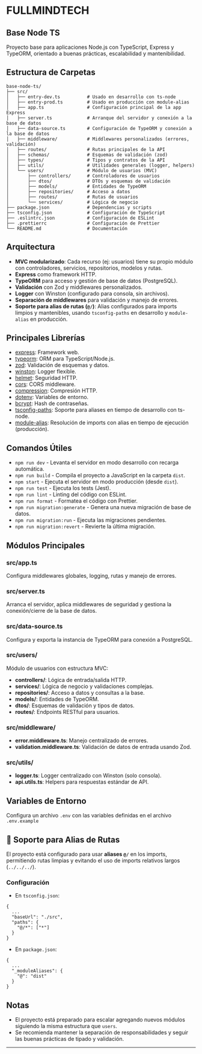 # FULLMINDTECH

## Base Node TS

Proyecto base para aplicaciones Node.js con TypeScript, Express y TypeORM, orientado a buenas prácticas, escalabilidad y mantenibilidad.

## Estructura de Carpetas

```
base-node-ts/
├── src/
│   ├── entry-dev.ts          # Usado en desarrollo con ts-node
│   ├── entry-prod.ts         # Usado en producción con module-alias
│   ├── app.ts                # Configuración principal de la app Express
│   ├── server.ts             # Arranque del servidor y conexión a la base de datos
│   ├── data-source.ts        # Configuración de TypeORM y conexión a la base de datos
│   ├── middleware/           # Middlewares personalizados (errores, validación)
│   ├── routes/               # Rutas principales de la API
│   ├── schemas/              # Esquemas de validación (zod)
│   ├── types/                # Tipos y contratos de la API
│   ├── utils/                # Utilidades generales (logger, helpers)
│   └── users/                # Módulo de usuarios (MVC)
│       ├── controllers/      # Controladores de usuarios
│       ├── dtos/             # DTOs y esquemas de validación
│       ├── models/           # Entidades de TypeORM
│       ├── repositories/     # Acceso a datos
│       ├── routes/           # Rutas de usuarios
│       └── services/         # Lógica de negocio
├── package.json              # Dependencias y scripts
├── tsconfig.json             # Configuración de TypeScript
├── .eslintrc.json            # Configuración de ESLint
├── .prettierrc               # Configuración de Prettier
└── README.md                 # Documentación
```

## Arquitectura

- **MVC modularizado**: Cada recurso (ej: usuarios) tiene su propio módulo con controladores, servicios, repositorios, modelos y rutas.
- **Express** como framework HTTP.
- **TypeORM** para acceso y gestión de base de datos (PostgreSQL).
- **Validación** con Zod y middlewares personalizados.
- **Logger** con Winston (configurado para consola, sin archivos).
- **Separación de middlewares** para validación y manejo de errores.
- **Soporte para alias de rutas (`@/`)**: Alias configurados para imports limpios y mantenibles, usando `tsconfig-paths` en desarrollo y `module-alias` en producción.

## Principales Librerías

- [express](https://expressjs.com/): Framework web.
- [typeorm](https://typeorm.io/): ORM para TypeScript/Node.js.
- [zod](https://zod.dev/): Validación de esquemas y datos.
- [winston](https://github.com/winstonjs/winston): Logger flexible.
- [helmet](https://helmetjs.github.io/): Seguridad HTTP.
- [cors](https://github.com/expressjs/cors): CORS middleware.
- [compression](https://github.com/expressjs/compression): Compresión HTTP.
- [dotenv](https://github.com/motdotla/dotenv): Variables de entorno.
- [bcrypt](https://github.com/kelektiv/node.bcrypt.js): Hash de contraseñas.
- [tsconfig-paths](https://github.com/dividab/tsconfig-paths): Soporte para aliases en tiempo de desarrollo con ts-node.
- [module-alias](https://github.com/ilearnio/module-alias): Resolución de imports con alias en tiempo de ejecución (producción).

## Comandos Útiles

- `npm run dev`        - Levanta el servidor en modo desarrollo con recarga automática.
- `npm run build`      - Compila el proyecto a JavaScript en la carpeta `dist`.
- `npm start`          - Ejecuta el servidor en modo producción (desde `dist`).
- `npm run test`       - Ejecuta los tests (Jest).
- `npm run lint`       - Linting del código con ESLint.
- `npm run format`     - Formatea el código con Prettier.
- `npm run migration:generate` - Genera una nueva migración de base de datos.
- `npm run migration:run`      - Ejecuta las migraciones pendientes.
- `npm run migration:revert`   - Revierte la última migración.

## Módulos Principales

### src/app.ts
Configura middlewares globales, logging, rutas y manejo de errores.

### src/server.ts
Arranca el servidor, aplica middlewares de seguridad y gestiona la conexión/cierre de la base de datos.

### src/data-source.ts
Configura y exporta la instancia de TypeORM para conexión a PostgreSQL.

### src/users/
Módulo de usuarios con estructura MVC:
- **controllers/**: Lógica de entrada/salida HTTP.
- **services/**: Lógica de negocio y validaciones complejas.
- **repositories/**: Acceso a datos y consultas a la base.
- **models/**: Entidades de TypeORM.
- **dtos/**: Esquemas de validación y tipos de datos.
- **routes/**: Endpoints RESTful para usuarios.

### src/middleware/
- **error.middleware.ts**: Manejo centralizado de errores.
- **validation.middleware.ts**: Validación de datos de entrada usando Zod.

### src/utils/
- **logger.ts**: Logger centralizado con Winston (solo consola).
- **api.utils.ts**: Helpers para respuestas estándar de API.

## Variables de Entorno

Configura un archivo `.env` con las variables definidas en el archivo `.env.example`

## 🧩 Soporte para Alias de Rutas

El proyecto está configurado para usar **aliases `@/`** en los imports, permitiendo rutas limpias y evitando el uso de imports relativos largos (`../../../`).

### Configuración

- En `tsconfig.json`:

```jsonc
{
  ...
  "baseUrl": "./src",
  "paths": {
    "@/*": ["*"]
  }
}
```

- En `package.json`:

```jsonc
{
  ...
  "_moduleAliases": {
    "@": "dist"
  }
}
```

## Notas
- El proyecto está preparado para escalar agregando nuevos módulos siguiendo la misma estructura que `users`.
- Se recomienda mantener la separación de responsabilidades y seguir las buenas prácticas de tipado y validación.

---
